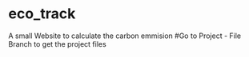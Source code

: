 # eco_track
A small Website to calculate the carbon emmision
#Go to Project - File Branch to get the project files
